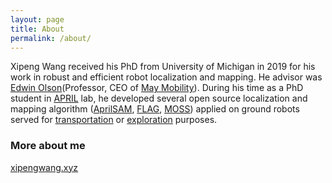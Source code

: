 ```yaml
---
layout: page
title: About
permalink: /about/
---
```

Xipeng Wang received his PhD from University of Michigan in 2019 for his
work in robust and efficient robot localization and mapping. He advisor was
[Edwin Olson](https://april.eecs.umich.edu/people/ebolson/)(Professor, CEO
of [May Mobility](https://maymobility.com/)).  During his time as
a PhD student in [APRIL](https://april.eecs.umich.edu/) lab, he developed
several open source localization and mapping algorithm ([AprilSAM](https://github.com/xipengwang/AprilSAM),
[FLAG](https://github.com/xipengwang/FLAG),
[MOSS](https://github.com/xipengwang/MOSS)) applied on ground robots served for
[transportation](http://www-personal.umich.edu/~xipengw/projects.html) or
[exploration](http://www-personal.umich.edu/~xipengw/projects.html) purposes.

### More about me
[xipengwang.xyz](http://www-personal.umich.edu/~xipengw/)
